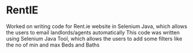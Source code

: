 # RentIE

Worked on writing code for Rent.ie website in Selenium Java, which allows the users to email landlords/agents automatically This code was written using Selenium Java Tool, which allows the users to add some filters like the no of min and max Beds and Baths
